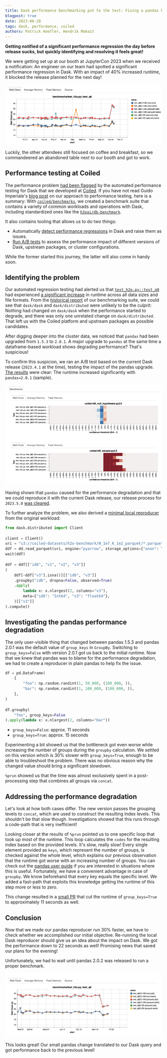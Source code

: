 ```yaml
---
title: Dask performance benchmarking put to the test: Fixing a pandas bottleneck
blogpost: true
date: 2023-06-28
tags: dask, performance, coiled
authors: Patrick Hoefler, Hendrik Makait
---
```


**Getting notified of a significant performance regression the day before release sucks, but quickly identifying and resolving it feels great!**

We were getting set up at our booth at JupyterCon 2023 when we received a notification:
An engineer on our team had spotted a significant performance regression in Dask.
With an impact of 40% increased runtime, it blocked the release planned for the next day!

![](../images/dask_upstream_performance_tests/performance-regression.png)

Luckily, the other attendees still focused on coffee and breakfast, so we commandeered an abandoned table next to our booth and got to work.
## Performance testing at Coiled

The performance problem [had been flagged](https://github.com/coiled/benchmarks/issues/840) by the automated performance testing for Dask that we developed at [Coiled](https://www.coiled.io/?utm_source=phofl&utm_medium=dask-benchmark-pandas-bottleneck).
If you have not read Guido Imperiale's [blog post](https://blog.coiled.io/blog/performance-testing.html) on our approach to performance testing, here is a summary:
With [`coiled/benchmarks`](https://github.com/coiled/benchmarks), we created a benchmark suite that contains a variety of common workloads and operations with Dask, including standardized ones like the [`h2oai/db-benchmark`](https://github.com/h2oai/db-benchmark).

It also contains tooling that allows us to do two things:
* Automatically [detect performance regressions](https://blog.coiled.io/blog/performance-testing.html#nightly-tests) in Dask and raise them as issues.
* [Run A/B tests](https://blog.coiled.io/blog/performance-testing.html#a-b-tests) to assess the performance impact of different versions of Dask, upstream packages, or cluster configurations.

While the former started this journey, the latter will also come in handy soon.  
## Identifying the problem

Our automated regression testing had alerted us that [`test_h2o.py::test_q8`](https://github.com/coiled/benchmarks/blob/895a13db09eb3172155e7b1260a5698f2284f5b7/tests/benchmarks/test_h2o.py#L140-L151) had experienced [a significant increase](https://github.com/dask/community/issues/322#issuecomment-1542560550) in runtime across all data sizes and file formats. 
From the [historical report](https://benchmarks.coiled.io) of our benchmarking suite, we could see that `dask/dask` and `dask/distributed` were unlikely to be the culprit: 
Nothing had changed on `dask/dask` when the performance started to degrade, and there was only one unrelated change on `dask/distributed`. 
That left us with the Coiled platform and upstream packages as possible candidates. 

After digging deeper into the cluster data, we noticed that `pandas` had been upgraded from `1.5.3` to `2.0.1`. 
A major upgrade to `pandas` at the same time a dataframe-based workload shows degrading performance? That's suspicious! 

To confirm this suspicion, we ran an A/B test based on the current Dask release (`2023.4.1` at the time), testing the impact of the pandas upgrade. 
[The results](https://github.com/coiled/benchmarks/actions/runs/4946428740) were clear: The runtime increased significantly with `pandas=2.0.1` (sample).

![](../images/dask_upstream_performance_tests/ab-test.png)

Having shown that `pandas` caused for the performance degradation and that we could reproduce it with the current Dask release, our release process for `2023.5.0` [was cleared](https://github.com/dask/community/issues/322#issuecomment-1543878628).

To further analyze the problem, we also derived a [minimal local reproducer](https://matthewrocklin.com/minimal-bug-reports.html#minimal-complete-verifiable-examples) from the original workload:

```python
from dask.distributed import Client

client = Client()
uri = "s3://coiled-datasets/h2o-benchmark/N_1e7_K_1e2_parquet/*.parquet"
ddf = dd.read_parquet(uri, engine="pyarrow", storage_options={"anon": True}).persist()
wait(ddf)

ddf = ddf[["id6", "v1", "v2", "v3"]]
(
    ddf[~ddf["v3"].isna()][["id6", "v3"]]
    .groupby("id6", dropna=False, observed=True)
    .apply(
        lambda x: x.nlargest(2, columns="v3"),
        meta={"id6": "Int64", "v3": "float64"},
    )[["v3"]]
).compute()
```

## Investigating the pandas performance degradation

The only user-visible thing that changed between pandas 1.5.3 and pandas 2.0.1 was the default value
of ``group_keys`` in ``GroupBy``. Switching to ``group_keys=False`` with version 2.0.1
got us back to the initial runtime.
Now that we knew that pandas was to blame for the performance degradation, we had to create a 
reproducer in plain pandas to help fix the issue.

```python
df = pd.DataFrame(
    {
        "foo": np.random.randint(1, 50_000, (100_000, )), 
        "bar": np.random.randint(1, 100_000, (100_000, )),
    },
)

df.groupby(
    "foo", group_keys=False
).apply(lambda x: x.nlargest(2, columns="bar"))
```

- ``group_keys=False``: approx. 11 seconds
- ``group_keys=True``: approx. 15 seconds

Experimenting a bit showed us that the bottleneck got even worse while increasing the number of 
groups during the ``groupby`` calculation. We settled on this version which is 30% slower with 
``group_keys=True``, enough to be able to troubleshoot the problem. There was no obvious reason
why the changed value should bring a significant slowdown.

``%prun`` showed us that the time was almost exclusively spent in a post-processing step that
combines all groups via ``concat``.

## Addressing the performance degradation

Let's look at how both cases differ. The new version passes the grouping levels to ``concat``, which
are used to construct the resulting Index levels. This shouldn't be that slow though. Investigations
showed that this runs through a code-path that is very inefficient!

Looking closer at the results of ``%prun`` pointed us to one specific loop that took up most of
the runtime. This loop calculates the ``codes`` for the resulting index based on the provided 
levels. It's slow, really slow! Every single element provided as ``keys``, which 
represent the number of groups, is checked against the whole level, which explains our previous 
observation that the runtime got worse with an increasing number of groups. You can check out the 
[pandas user guide](https://pandas.pydata.org/pandas-docs/stable/user_guide/merging.html#more-concatenating-with-group-keys)
if you are interested in situations where this is useful. Fortunately, we have a convenient
advantage in case of ``groupby``. We know beforehand that every key equals the specific level. 
We added a fast-path that exploits this knowledge getting the runtime of this step more or less to
zero.

This change resulted in a [small PR](https://github.com/pandas-dev/pandas/pull/53195) that cut 
the runtime of ``group_keys=True`` to approximately 11 seconds as well.

## Conclusion

Now that we made our pandas reproducer run 30% faster, we have to check whether we accomplished our
initial objective. Re-running the local Dask reproducer should give us an idea about the
impact on Dask. We got the performance down to 22 seconds as well! Promising news that saved
our plans for the evening!

Unfortunately, we had to wait until pandas 2.0.2 was released to run a proper benchmark.

![](../images/dask_upstream_performance_tests/benchmark_after.jpg)

This looks great! Our small pandas change translated to our Dask query and got performance back
to the previous level!
